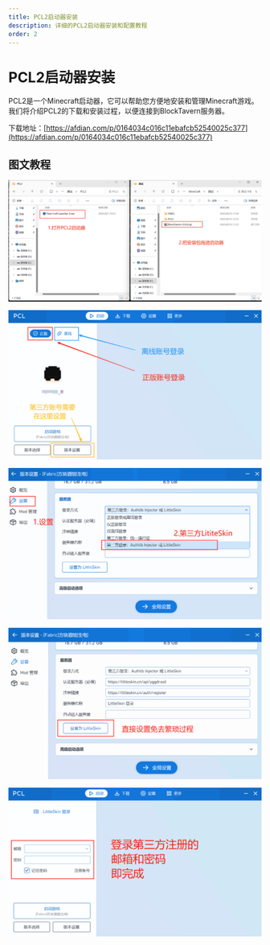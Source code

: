 ```yaml
---
title: PCL2启动器安装
description: 详细的PCL2启动器安装和配置教程
order: 2
---
```


# PCL2启动器安装

PCL2是一个Minecraft启动器，它可以帮助您方便地安装和管理Minecraft游戏。我们将介绍PCL2的下载和安装过程，以便连接到BlockTavern服务器。

下载地址：[https://afdian.com/p/0164034c016c11ebafcb52540025c377](https://afdian.com/p/0164034c016c11ebafcb52540025c377)

## 图文教程

![下载图片03](./installation-details/installation-details03.png)

![下载图片04](./installation-details/installation-details04.png)

![下载图片05](./installation-details/installation-details05.png)

![下载图片06](./installation-details/installation-details06.png)

![下载图片07](./installation-details/installation-details07.png)